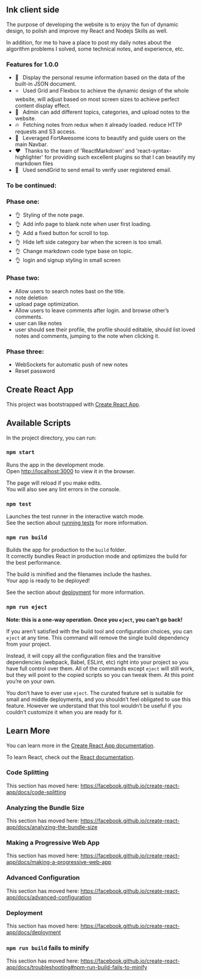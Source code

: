 ## **Ink client side**

The purpose of developing the website is to enjoy the fun of dynamic design, to polish and improve my React and Nodejs Skills as well.  

In addition, for me to have a place to post my daily notes about the algorithm problems I solved, some technical notes, and experience, etc.


### Features for 1.0.0

-  🥰 &ensp;Display the personal resume information based on the data of the built-in JSON document.
-  ⭐ &ensp;Used Grid and Flexbox to achieve the dynamic design of the whole website, will adjust based on most screen sizes to achieve perfect content display effect.
-  🚀 &ensp;Admin can add different topics, categories, and upload notes to the website.
-  🔥 &ensp;Fetching notes from redux when it already loaded. reduce HTTP requests and S3 access.
-  🍑 &ensp;Leveraged FortAwesome icons to beautify and guide users on the main Navbar.
-  ❤️ &ensp;Thanks to the team of 'ReactMarkdown' and 'react-syntax-highlighter' for providing such excellent plugins so that I can beautify my markdown files
-  📨 &ensp;Used sendGrid to send email to verify user registered email.

### To be continued: 

### Phase one: 

- 👌&ensp;Styling of the note page.
- 👌&ensp;Add info page to blank note when user first loading.
- 👌&ensp;Add a fixed button for scroll to top.
- 👌&ensp;Hide left side category bar when the screen is too small.
- 👌&ensp;Change markdown code type base on topic.
- 👌&ensp;login and signup styling in small screen


### Phase two:

- Allow users to search notes bast on the title.
- note deletion
- upload page optimization.
- Allow users to leave comments after login. and browse other’s comments.
- user can like notes
- user should see their profile, the profile should editable, should list loved notes and comments, jumping to the note when clicking it.

### Phase three:

- WebSockets for automatic push of new notes
- Reset password






## Create React App

This project was bootstrapped with [Create React App](https://github.com/facebook/create-react-app).

## Available Scripts

In the project directory, you can run:

### `npm start`

Runs the app in the development mode.<br />
Open [http://localhost:3000](http://localhost:3000) to view it in the browser.

The page will reload if you make edits.<br />
You will also see any lint errors in the console.

### `npm test`

Launches the test runner in the interactive watch mode.<br />
See the section about [running tests](https://facebook.github.io/create-react-app/docs/running-tests) for more information.

### `npm run build`

Builds the app for production to the `build` folder.<br />
It correctly bundles React in production mode and optimizes the build for the best performance.

The build is minified and the filenames include the hashes.<br />
Your app is ready to be deployed!

See the section about [deployment](https://facebook.github.io/create-react-app/docs/deployment) for more information.

### `npm run eject`

**Note: this is a one-way operation. Once you `eject`, you can’t go back!**

If you aren’t satisfied with the build tool and configuration choices, you can `eject` at any time. This command will remove the single build dependency from your project.

Instead, it will copy all the configuration files and the transitive dependencies (webpack, Babel, ESLint, etc) right into your project so you have full control over them. All of the commands except `eject` will still work, but they will point to the copied scripts so you can tweak them. At this point you’re on your own.

You don’t have to ever use `eject`. The curated feature set is suitable for small and middle deployments, and you shouldn’t feel obligated to use this feature. However we understand that this tool wouldn’t be useful if you couldn’t customize it when you are ready for it.

## Learn More

You can learn more in the [Create React App documentation](https://facebook.github.io/create-react-app/docs/getting-started).

To learn React, check out the [React documentation](https://reactjs.org/).

### Code Splitting

This section has moved here: https://facebook.github.io/create-react-app/docs/code-splitting

### Analyzing the Bundle Size

This section has moved here: https://facebook.github.io/create-react-app/docs/analyzing-the-bundle-size

### Making a Progressive Web App

This section has moved here: https://facebook.github.io/create-react-app/docs/making-a-progressive-web-app

### Advanced Configuration

This section has moved here: https://facebook.github.io/create-react-app/docs/advanced-configuration

### Deployment

This section has moved here: https://facebook.github.io/create-react-app/docs/deployment

### `npm run build` fails to minify

This section has moved here: https://facebook.github.io/create-react-app/docs/troubleshooting#npm-run-build-fails-to-minify